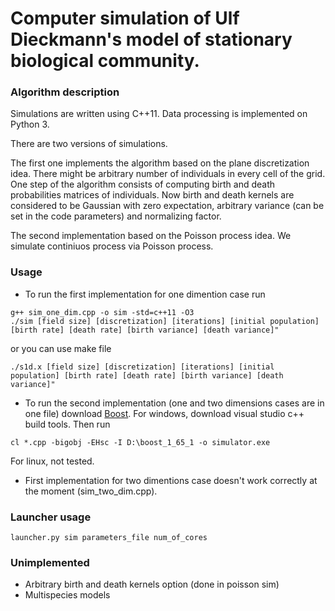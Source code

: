 # Computer simulation of Ulf Dieckmann's model of stationary biological community.

### Algorithm description
Simulations are written using C++11. Data processing is implemented on Python 3.

There are two versions of simulations.

The first one implements the algorithm based on the plane discretization idea. There might be arbitrary number of individuals in every cell of the grid. One step of the algorithm consists of computing birth and death probabilities matrices of individuals. Now birth and death kernels are considered to be Gaussian with zero expectation, arbitrary variance (can be set in the code parameters) and normalizing factor.

The second implementation based on the Poisson process idea. We simulate continiuos process via Poisson process.

### Usage
* To run the first implementation for one dimention case run
```
g++ sim_one_dim.cpp -o sim -std=c++11 -O3
./sim [field size] [discretization] [iterations] [initial population] [birth rate] [death rate] [birth variance] [death variance]"
```
or you can use make file
```
./s1d.x [field size] [discretization] [iterations] [initial population] [birth rate] [death rate] [birth variance] [death variance]"
```

* To run the second implementation (one and two dimensions cases are in one file) download [Boost](http://www.boost.org). 
For windows, download visual studio c++ build tools. Then run
```
cl *.cpp -bigobj -EHsc -I D:\boost_1_65_1 -o simulator.exe
```
For linux, not tested.

* First implementation for two dimentions case doesn't work correctly at the moment (sim_two_dim.cpp).

### Launcher usage

```
launcher.py sim parameters_file num_of_cores
```

### Unimplemented
 * Arbitrary birth and death kernels option (done in poisson sim)
 * Multispecies models
